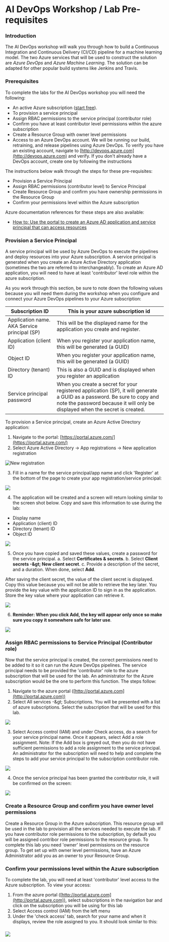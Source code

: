 # AI DevOps Workshop / Lab Pre-requisites

### Introduction

The AI DevOps workshop will walk you through how to build a Continuous Integration and Continuous Delivery (CI/CD) pipeline for a machine learning model. The two Azure services that will be used to construct the solution are _Azure DevOps_ and _Azure Machine Learning_. The solution can be adapted for other popular build systems like Jenkins and Travis.

### Prerequisites

To complete the labs for the AI DevOps workshop you will need the following:

- An active Azure subscription ([start free](https://azure.microsoft.com/en-us/free/)).
- To provision a service principal
- Assign RBAC permissions to the service principal (contributor role)
- Confirm you have at least contributor level permissions within the azure subscription
- Create a Resource Group with owner level permissions
- Access to an Azure DevOps account. We will be running our build, retraining, and release pipelines using Azure DevOps. To verify you have an existing account, navigate to [http://devops.azure.com](http://devops.azure.com) and verify. If you don&#39;t already have a DevOps account, create one by following the instructions [](https://docs.microsoft.com/en-us/azure/devops/organizations/accounts/create-organization?view=azure-devops)

The instructions below walk through the steps for these pre-requisites:
- Provision a Service Principal
- Assign RBAC permissions (contributor level) to Service Principal
- Create Resource Group and confirm you have ownership permissions in the Resource Group
- Confirm your permissions level within the Azure subscription

Azure documentation references for these steps are also available:

- [How to: Use the portal to create an Azure AD application and service principal that can access resources](https://docs.microsoft.com/en-us/azure/active-directory/develop/howto-create-service-principal-portal)

### Provision a Service Principal

A service principal will be used by Azure DevOps to execute the pipelines and deploy resources into your Azure subscription. A service principal is generated when you create an Azure Active Directory application (sometimes the two are referred to interchangeably). To create an Azure AD application, you will need to have at least &#39;contributor&#39; level role within the azure subscription.

As you work through this section, be sure to note down the following values because you will need them during the workshop when you configure and connect your Azure DevOps pipelines to your Azure subscription:

| Subscription ID | This is your azure subscription id |
| --- | --- |
| Application name. AKA Service principal (SP) | This will be the displayed name for the application you create and register. |
| Application (client ID) | When you register your application name, this will be generated (a GUID) |
| Object ID | When you register your application name, this will be generated (a GUID) |
| Directory (tenant) ID | This is also a GUID and is displayed when you register an application |
| Service principal password | When you create a secret for your registered application (SP), it will generate a GUID as a password. Be sure to copy and note the password because it will only be displayed when the secret is created.   |

To provision a Service principal, create an Azure Active Directory application:

1. Navigate to the portal: [https://portal.azure.com/](https://portal.azure.com/)
2. Select Azure Active Directory -&gt; App registrations -&gt; New application registration

 ![New registration](./images/LabPreReq1.png)
 

3. Fill in a name for the service principal/app name and click &#39;Register&#39; at the bottom of the page to create your app registration/service principal:

 ![](./images/LabPreReq2.png)
 
4. The application will be created and a screen will return looking similar to the screen shot below. Copy and save this information to use during the lab:
  - Display name
  - Application (client) ID
  - Directory (tenant) ID
  - Object ID

 ![](./images/LabPreReq3.png)
     

5. Once you have copied and saved these values, create a password for the service principal.
  a. Select **Certificates &amp; secrets**.
  b. Select **Client secrets -\&gt; New client secret**.
  c. Provide a description of the secret, and a duration. When done, select **Add**.

After saving the client secret, the value of the client secret is displayed. Copy this value because you will not be able to retrieve the key later. You provide the key value with the application ID to sign in as the application. Store the key value where your application can retrieve it.

 ![](./images/LabPreReq4.png)
     

6. **Reminder: When you click Add, the key will appear only once so make sure you copy it somewhere safe for later use**.

 ![](./images/LabPreReq5.png)

     
### Assign RBAC permissions to Service Principal (Contributor role)

Now that the service principal is created, the correct permissions need to be added to it so it can run the Azure DevOps pipelines. The service principal needs to be provided the &#39;contributor&#39; role to the azure subscription that will be used for the lab. An administrator for the Azure subscription would be the one to perform this function. The steps follow:

1. Navigate to the azure portal ([http://portal.azure.com](http://portal.azure.com))
2. Select All services -\&gt; Subscriptions. You will be presented with a list of azure subscriptions. Select the subscription that will be used for this lab.

![](./images/LabPreReq6.png)

3. Select Access control (IAM) and under Check access, do a search for your service principal name. Once it appears, select Add a role assignment. Note: If the Add box is greyed out, then you do not have sufficient permissions to add a role assignment to the service principal. An administrator for the subscription will need to help and complete the steps to add your service principal to the subscription contributor role.

![](./images/LabPreReq7.png)
 

4. Once the service principal has been granted the contributor role, it will be confirmed on the screen:

![](./images/LabPreReq8.png)

### Create a Resource Group and confirm you have owner level permissions 

Create a Resource Group in the Azure subscription.  This resource group will be used in the lab to provision all the services needed to execute the lab. If you have contributor role permissions to the subscription, by default you will be assigned contribor role permissions to the resource group.  To complete this lab you need &#39;owner&#39; level permissions on the resource group. To get set up with owner level permissions, have an Azure Administrator add you as an owner to your Resource Group.    

### Confirm your permissions level within the Azure subscription

To complete the lab, you will need at least &#39;contributor&#39; level access to the Azure subscription. To view your access:

1. From the azure portal ([http://portal.azure.com](http://portal.azure.com)), select subscriptions in the navigation bar and click on the subscription you will be using for this lab
2. Select Access control (IAM) from the left menu
3. Under the &#39;check access&#39; tab, search for your name and when it displays, review the role assigned to you. It should look similar to this:

###

![](./images/LabPreReq9.png)

